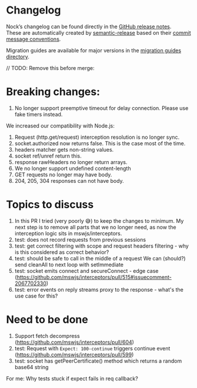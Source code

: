 # Changelog

Nock’s changelog can be found directly in the [GitHub release notes](https://github.com/nock/nock/releases).  
These are automatically created by [semantic-release](https://github.com/semantic-release/semantic-release) based on their [commit message conventions](https://semantic-release.gitbook.io/semantic-release#commit-message-format).

Migration guides are available for major versions in the [migration guides directory](https://github.com/nock/nock/tree/main/migration_guides).

// TODO: Remove this before merge:

# Breaking changes:

1. No longer support preemptive timeout for delay connection. Please use fake timers instead.

We increased our compatibility with Node.js:
1. Request (http.get/request) interception resolution is no longer sync. 
2. socket.authorized now returns false. This is the case most of the time. 
2. headers matcher gets non-string values.
2. socket ref/unref return this.
3. response rawHeaders no longer return arrays. 
3. We no longer support undefined content-length
1. GET requests no longer may have body. 
3. 204, 205, 304 responses can not have body.

# Topics to discuss
1. In this PR I tried (very poorly :sweat_smile:) to keep the changes to minimum. My next step is to remove all parts that we no longer need, as now the interception logic sits in mswjs/interceptors.
1. test: does not record requests from previous sessions
4. test: get correct filtering with scope and request headers filtering - why is this considered as correct behavior?
5. test: should be safe to call in the middle of a request
   We can (should?) send cleanAll to next loop with setImmediate
6. test: socket emits connect and secureConnect - edge case (https://github.com/mswjs/interceptors/pull/515#issuecomment-2067702330)
7. test: error events on reply streams proxy to the response - what's the use case for this?

# Need to be done
1. Support fetch decompress (https://github.com/mswjs/interceptors/pull/604)
3. test: Request with `Expect: 100-continue` triggers continue event (https://github.com/mswjs/interceptors/pull/599)
5. test: socket has getPeerCertificate() method which returns a random base64 string

For me:
Why tests stuck if expect fails in req callback?